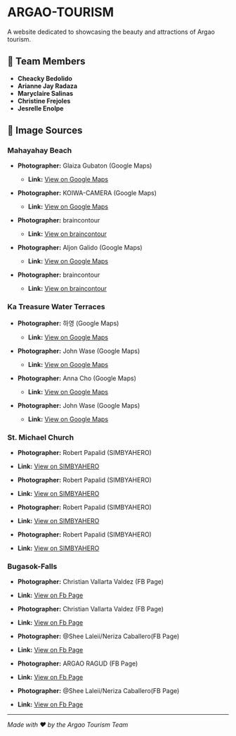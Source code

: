 # ARGAO-TOURISM

A website dedicated to showcasing the beauty and attractions of Argao tourism.

## 👥 Team Members

- **Cheacky Bedolido**
- **Arianne Jay Radaza**
- **Maryclaire Salinas**
- **Christine Frejoles**
- **Jesrelle Enolpe**

## 📸 Image Sources

### Mahayahay Beach

- **Photographer:** Glaiza Gubaton (Google Maps)
  - **Link:** [View on Google Maps](https://maps.app.goo.gl/6JBBoXQcWtJ5YCtUA)

- **Photographer:** KOIWA-CAMERA (Google Maps)
  - **Link:** [View on Google Maps](https://maps.app.goo.gl/egnG7NNbnvAkJByJ8)

- **Photographer:** braincontour
  - **Link:** [View on braincontour](https://i0.wp.com/www.braincontour.com/wp-content/uploads/2015/03/DSC_0584.jpg?ssl=1)

- **Photographer:** Aljon Galido (Google Maps)
  - **Link:** [View on Google Maps](https://maps.app.goo.gl/Yq6Y9M7UzXk8Pzkr9)

- **Photographer:** braincontour
  - **Link:** [View on braincontour](https://i0.wp.com/www.braincontour.com/wp-content/uploads/2015/03/DSC_0566.jpg?ssl=1)

### Ka Treasure Water Terraces

- **Photographer:** 하영 (Google Maps)
  - **Link:** [View on Google Maps](https://maps.app.goo.gl/NY8qKMseDdXLFFwr5)

- **Photographer:** John Wase (Google Maps)
  - **Link:** [View on Google Maps](https://maps.app.goo.gl/4p18Y9ZWHQ5jcdBa8)

- **Photographer:** Anna Cho (Google Maps)
  - **Link:** [View on Google Maps](https://maps.app.goo.gl/dAPtukXdH19dxSY19)

- **Photographer:** John Wase (Google Maps)
  - **Link:** [View on Google Maps](https://maps.app.goo.gl/UWCd2xjLduea3hu87)

### St. Michael Church

- **Photographer:** Robert Papalid (SIMBYAHERO)
- **Link:** [View on SIMBYAHERO]()

- **Photographer:** Robert Papalid (SIMBYAHERO)
- **Link:** [View on SIMBYAHERO](https://simbyahero.com/wp-content/uploads/2024/01/Cebu-Argao-Archdiocesan-Shrine-and-Parish-of-Saint-Michael-the-Archangel-1600-03-1536x1153.jpg)

- **Photographer:** Robert Papalid (SIMBYAHERO)
- **Link:** [View on SIMBYAHERO](https://simbyahero.com/wp-content/uploads/2024/01/Cebu-Argao-Archdiocesan-Shrine-and-Parish-of-Saint-Michael-the-Archangel-1600-12-1024x769.jpg)

- **Photographer:** Robert Papalid (SIMBYAHERO)
- **Link:** [View on SIMBYAHERO](https://simbyahero.com/wp-content/uploads/2024/01/Cebu-Argao-Archdiocesan-Shrine-and-Parish-of-Saint-Michael-the-Archangel-1600-11-1024x769.jpg)

### Bugasok-Falls

- **Photographer:** Christian Vallarta Valdez (FB Page)
- **Link:** [View on Fb Page](https://www.facebook.com/photo/?fbid=1332786032189424&set=pcb.1332786092189418)

- **Photographer:** Christian Vallarta Valdez (FB Page)
- **Link:** [View on Fb Page](https://www.facebook.com/photo?fbid=1332786038856090&set=pcb.1332786092189418)

- **Photographer:** @Shee Laleii/Neriza Caballero(FB Page)
- **Link:** [View on Fb Page](https://www.facebook.com/photo/?fbid=145556436790219&set=pcb.145558276790035)

- **Photographer:** ARGAO RAGUD (FB Page)
- **Link:** [View on Fb Page](https://www.facebook.com/photo?fbid=122137087346228854&set=pcb.122137087442228854)

- **Photographer:** @Shee Laleii/Neriza Caballero(FB Page)
- **Link:** [View on Fb Page](https://www.facebook.com/photo/?fbid=145556353456894&set=pcb.145558276790035)

---

*Made with ❤️ by the Argao Tourism Team*
